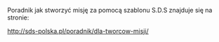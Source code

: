 Poradnik jak stworzyć misję za pomocą szablonu S.D.S znajduje się na stronie:

http://sds-polska.pl/poradnik/dla-tworcow-misji/
